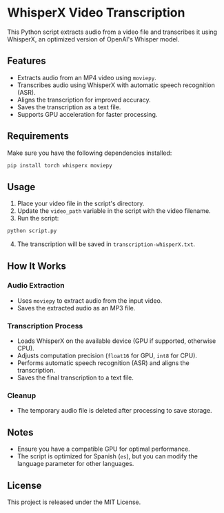 # WhisperX Video Transcription

This Python script extracts audio from a video file and transcribes it using WhisperX, an optimized version of OpenAI's Whisper model.

## Features
- Extracts audio from an MP4 video using `moviepy`.
- Transcribes audio using WhisperX with automatic speech recognition (ASR).
- Aligns the transcription for improved accuracy.
- Saves the transcription as a text file.
- Supports GPU acceleration for faster processing.

## Requirements
Make sure you have the following dependencies installed:

```bash
pip install torch whisperx moviepy
```

## Usage
1. Place your video file in the script's directory.
2. Update the `video_path` variable in the script with the video filename.
3. Run the script:

```bash
python script.py
```

4. The transcription will be saved in `transcription-whisperX.txt`.

## How It Works
### Audio Extraction
- Uses `moviepy` to extract audio from the input video.
- Saves the extracted audio as an MP3 file.

### Transcription Process
- Loads WhisperX on the available device (GPU if supported, otherwise CPU).
- Adjusts computation precision (`float16` for GPU, `int8` for CPU).
- Performs automatic speech recognition (ASR) and aligns the transcription.
- Saves the final transcription to a text file.

### Cleanup
- The temporary audio file is deleted after processing to save storage.

## Notes
- Ensure you have a compatible GPU for optimal performance.
- The script is optimized for Spanish (`es`), but you can modify the language parameter for other languages.

## License
This project is released under the MIT License.
